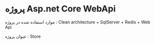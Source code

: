 <h1>پروژه  Asp.net Core WebApi</h1>
<p>موارد استفاده شده در پروژه :  Clean architecture + SqlServer + Redis + Web Api</p>
<p>عنوان پروژه : Store </p>

